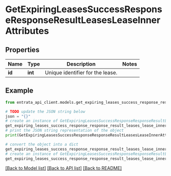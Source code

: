 # GetExpiringLeasesSuccessResponseResponseResultLeasesLeaseInnerAttributes


## Properties

Name | Type | Description | Notes
------------ | ------------- | ------------- | -------------
**id** | **int** | Unique identifier for the lease. | 

## Example

```python
from entrata_api_client.models.get_expiring_leases_success_response_response_result_leases_lease_inner_attributes import GetExpiringLeasesSuccessResponseResponseResultLeasesLeaseInnerAttributes

# TODO update the JSON string below
json = "{}"
# create an instance of GetExpiringLeasesSuccessResponseResponseResultLeasesLeaseInnerAttributes from a JSON string
get_expiring_leases_success_response_response_result_leases_lease_inner_attributes_instance = GetExpiringLeasesSuccessResponseResponseResultLeasesLeaseInnerAttributes.from_json(json)
# print the JSON string representation of the object
print(GetExpiringLeasesSuccessResponseResponseResultLeasesLeaseInnerAttributes.to_json())

# convert the object into a dict
get_expiring_leases_success_response_response_result_leases_lease_inner_attributes_dict = get_expiring_leases_success_response_response_result_leases_lease_inner_attributes_instance.to_dict()
# create an instance of GetExpiringLeasesSuccessResponseResponseResultLeasesLeaseInnerAttributes from a dict
get_expiring_leases_success_response_response_result_leases_lease_inner_attributes_from_dict = GetExpiringLeasesSuccessResponseResponseResultLeasesLeaseInnerAttributes.from_dict(get_expiring_leases_success_response_response_result_leases_lease_inner_attributes_dict)
```
[[Back to Model list]](../README.md#documentation-for-models) [[Back to API list]](../README.md#documentation-for-api-endpoints) [[Back to README]](../README.md)


